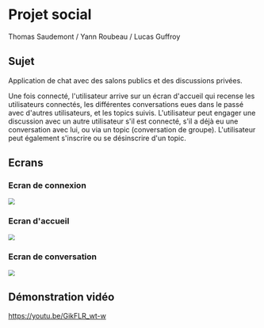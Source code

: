 # Projet social

Thomas Saudemont / Yann Roubeau / Lucas Guffroy

## Sujet

Application de chat avec des salons publics et des discussions privées.

Une fois connecté, l'utilisateur arrive sur un écran d'accueil qui recense les utilisateurs connectés, les différentes conversations eues dans le passé avec d'autres utilisateurs, et les topics suivis. L'utilisateur peut engager une discussion avec un autre utilisateur s'il est connecté, s'il a déjà eu une conversation avec lui, ou via un topic (conversation de groupe). L'utilisateur peut également s'inscrire ou se désinscrire d'un topic. 

## Ecrans

### Ecran de connexion

<img src="image/LoginWindow.png" style="zoom:80%;" />

### Ecran d'accueil

<img src="image/MainPane.png" style="zoom:80%;" />

### Ecran de conversation

<img src="image/MessagePane.png" style="zoom:80%;" />

## Démonstration vidéo

https://youtu.be/GikFLR_wt-w
